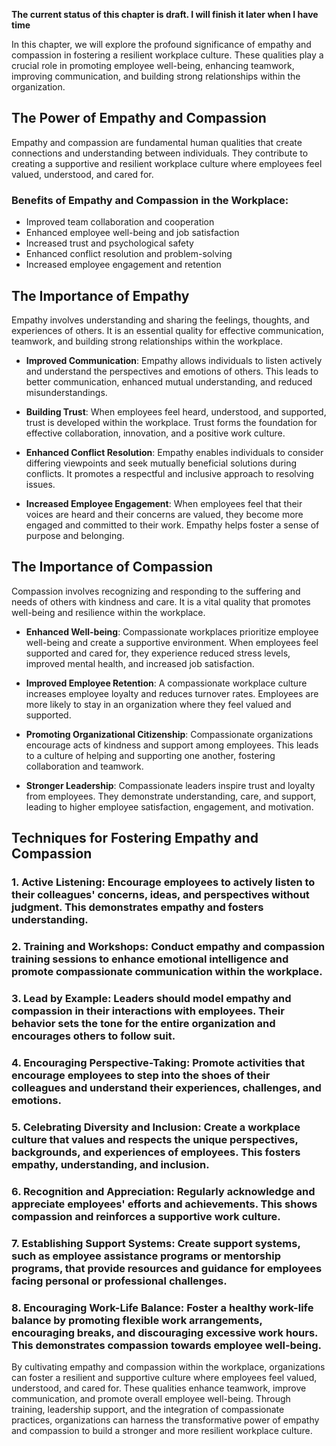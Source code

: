 **The current status of this chapter is draft. I will finish it later when I have time**

In this chapter, we will explore the profound significance of empathy and compassion in fostering a resilient workplace culture. These qualities play a crucial role in promoting employee well-being, enhancing teamwork, improving communication, and building strong relationships within the organization.

The Power of Empathy and Compassion
-----------------------------------

Empathy and compassion are fundamental human qualities that create connections and understanding between individuals. They contribute to creating a supportive and resilient workplace culture where employees feel valued, understood, and cared for.

### Benefits of Empathy and Compassion in the Workplace:

* Improved team collaboration and cooperation
* Enhanced employee well-being and job satisfaction
* Increased trust and psychological safety
* Enhanced conflict resolution and problem-solving
* Increased employee engagement and retention

The Importance of Empathy
-------------------------

Empathy involves understanding and sharing the feelings, thoughts, and experiences of others. It is an essential quality for effective communication, teamwork, and building strong relationships within the workplace.

* **Improved Communication**: Empathy allows individuals to listen actively and understand the perspectives and emotions of others. This leads to better communication, enhanced mutual understanding, and reduced misunderstandings.

* **Building Trust**: When employees feel heard, understood, and supported, trust is developed within the workplace. Trust forms the foundation for effective collaboration, innovation, and a positive work culture.

* **Enhanced Conflict Resolution**: Empathy enables individuals to consider differing viewpoints and seek mutually beneficial solutions during conflicts. It promotes a respectful and inclusive approach to resolving issues.

* **Increased Employee Engagement**: When employees feel that their voices are heard and their concerns are valued, they become more engaged and committed to their work. Empathy helps foster a sense of purpose and belonging.

The Importance of Compassion
----------------------------

Compassion involves recognizing and responding to the suffering and needs of others with kindness and care. It is a vital quality that promotes well-being and resilience within the workplace.

* **Enhanced Well-being**: Compassionate workplaces prioritize employee well-being and create a supportive environment. When employees feel supported and cared for, they experience reduced stress levels, improved mental health, and increased job satisfaction.

* **Improved Employee Retention**: A compassionate workplace culture increases employee loyalty and reduces turnover rates. Employees are more likely to stay in an organization where they feel valued and supported.

* **Promoting Organizational Citizenship**: Compassionate organizations encourage acts of kindness and support among employees. This leads to a culture of helping and supporting one another, fostering collaboration and teamwork.

* **Stronger Leadership**: Compassionate leaders inspire trust and loyalty from employees. They demonstrate understanding, care, and support, leading to higher employee satisfaction, engagement, and motivation.

Techniques for Fostering Empathy and Compassion
-----------------------------------------------

### 1. **Active Listening**: Encourage employees to actively listen to their colleagues' concerns, ideas, and perspectives without judgment. This demonstrates empathy and fosters understanding.

### 2. **Training and Workshops**: Conduct empathy and compassion training sessions to enhance emotional intelligence and promote compassionate communication within the workplace.

### 3. **Lead by Example**: Leaders should model empathy and compassion in their interactions with employees. Their behavior sets the tone for the entire organization and encourages others to follow suit.

### 4. **Encouraging Perspective-Taking**: Promote activities that encourage employees to step into the shoes of their colleagues and understand their experiences, challenges, and emotions.

### 5. **Celebrating Diversity and Inclusion**: Create a workplace culture that values and respects the unique perspectives, backgrounds, and experiences of employees. This fosters empathy, understanding, and inclusion.

### 6. **Recognition and Appreciation**: Regularly acknowledge and appreciate employees' efforts and achievements. This shows compassion and reinforces a supportive work culture.

### 7. **Establishing Support Systems**: Create support systems, such as employee assistance programs or mentorship programs, that provide resources and guidance for employees facing personal or professional challenges.

### 8. **Encouraging Work-Life Balance**: Foster a healthy work-life balance by promoting flexible work arrangements, encouraging breaks, and discouraging excessive work hours. This demonstrates compassion towards employee well-being.

By cultivating empathy and compassion within the workplace, organizations can foster a resilient and supportive culture where employees feel valued, understood, and cared for. These qualities enhance teamwork, improve communication, and promote overall employee well-being. Through training, leadership support, and the integration of compassionate practices, organizations can harness the transformative power of empathy and compassion to build a stronger and more resilient workplace culture.
